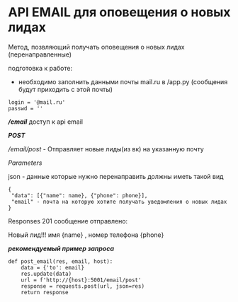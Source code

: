 # API EMAIL для оповещения о новых лидах


Метод, позвляющий получать оповещения о новых лидах (перенаправленные)

подготовка к работе:
- необходимо заполнить данными почты mail.ru в /app.py (сообщения будут приходить с этой почты)
```
login = '@mail.ru'
passwd = ''
```

***/email*** доступ к api email

___POST___

_/email/post_ - Отправляет новые лиды(из вк) на указанную почту

*Parameters*


json - данные которые нужно перенаправить должны иметь такой вид

```
{
 "data": [{"name": name}, {"phone": phone}],
 "email" - почта на которую хотите получать уведомления о новых лидах
}
```


Responses 201 сообщение отправлено:

Новый лид!!! имя {name} , номер телефона {phone}

___рекомендуемый пример запроса___

```
def post_email(res, email, host):
    data = {'to': email}
    res.update(data)
    url = f'http://{host}:5001/email/post'
    response = requests.post(url, json=res)
    return response
```